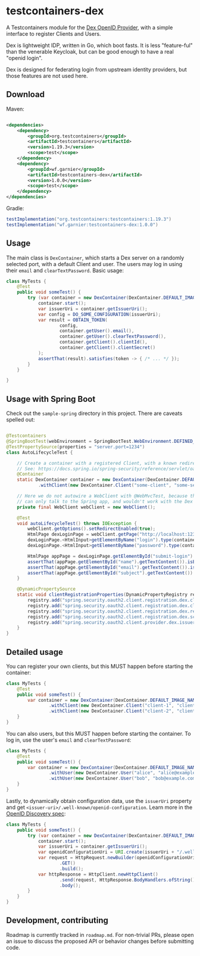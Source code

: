 # testcontainers-dex

A Testcontainers module for the [Dex OpenID Provider](https://dexidp.io), with
a simple interface to register Clients and Users.

Dex is lightweight IDP, written in Go, which boot fasts. It is less "feature-ful"
than the venerable Keycloak, but can be good enough to have a real "openid login".

Dex is designed for federating login from upstream identity providers, but those
features are not used here.

## Download

Maven:

```xml

<dependencies>
    <dependency>
        <groupId>org.testcontainers</groupId>
        <artifactId>testcontainers</artifactId>
        <version>1.19.3</version>
        <scope>test</scope>
    </dependency>
    <dependency>
        <groupId>wf.garnier</groupId>
        <artifactId>testcontainers-dex</artifactId>
        <version>1.0.0</version>
        <scope>test</scope>
    </dependency>
</dependencies>
```

Gradle:

```gradle
testImplementation("org.testcontainers:testcontainers:1.19.3")
testImplementation("wf.garnier:testcontainers-dex:1.0.0")
```

## Usage

The main class is `DexContainer`, which starts a Dex server on a randomly selected port,
with a default Client and user. The users may log in using their `email` and `clearTextPassword`.
Basic usage:

```java
class MyTests {
    @Test
    public void someTest() {
        try (var container = new DexContainer(DexContainer.DEFAULT_IMAGE_NAME.withTag(DexContainer.DEFAULT_TAG))) {
            container.start();
            var issuerUri = container.getIssuerUri();
            var config = DO_SOME_CONFIGURATION(issuerUri);
            var result = OBTAIN_TOKEN(
                    config,
                    container.getUser().email(),
                    container.getUser().clearTextPassword(),
                    container.getClient().clientId(),
                    container.getClient().clientSecret()
            );
            assertThat(result).satisfies(token -> { /* ... */ });
        }
    }

}
```

## Usage with Spring Boot

Check out the `sample-spring` directory in this project. There are caveats spelled out:

```java

@Testcontainers
@SpringBootTest(webEnvironment = SpringBootTest.WebEnvironment.DEFINED_PORT)
@TestPropertySource(properties = "server.port=1234")
class AutoLifecycleTest {

    // Create a container with a registered Client, with a known redirect URI.
    // See: https://docs.spring.io/spring-security/reference/servlet/oauth2/login/core.html#oauth2login-sample-redirect-uri
    @Container
    static DexContainer container = new DexContainer(DexContainer.DEFAULT_IMAGE_NAME.withTag(DexContainer.DEFAULT_TAG))
            .withClient(new DexContainer.Client("some-client", "some-secret", "http://localhost:1234/login/oauth2/code/dex"));

    // Here we do not autowire a WebClient with @WebMvcTest, because that client
    // can only talk to the Spring app, and wouldn't work with the Dex login page.
    private final WebClient webClient = new WebClient();

    @Test
    void autoLifecycleTest() throws IOException {
        webClient.getOptions().setRedirectEnabled(true);
        HtmlPage dexLoginPage = webClient.getPage("http://localhost:1234/");
        dexLoginPage.<HtmlInput>getElementByName("login").type(container.getUser().email());
        dexLoginPage.<HtmlInput>getElementByName("password").type(container.getUser().clearTextPassword());

        HtmlPage appPage = dexLoginPage.getElementById("submit-login").click();
        assertThat(appPage.getElementById("name").getTextContent()).isEqualTo("admin");
        assertThat(appPage.getElementById("email").getTextContent()).isEqualTo("admin@example.com");
        assertThat(appPage.getElementById("subject").getTextContent()).isNotBlank();
    }

    @DynamicPropertySource
    static void clientRegistrationProperties(DynamicPropertyRegistry registry) {
        registry.add("spring.security.oauth2.client.registration.dex.client-id", () -> container.getClient().clientId());
        registry.add("spring.security.oauth2.client.registration.dex.client-secret", () -> container.getClient().clientSecret());
        registry.add("spring.security.oauth2.client.registration.dex.redirect-uri", () -> container.getClient().redirectUri());
        registry.add("spring.security.oauth2.client.registration.dex.scope", () -> "openid,email,profile");
        registry.add("spring.security.oauth2.client.provider.dex.issuer-uri", () -> container.getIssuerUri());
    }
}
```

## Detailed usage

You can register your own clients, but this MUST happen before starting the container:

```java
class MyTests {
    @Test
    public void someTest() {
        var container = new DexContainer(DexContainer.DEFAULT_IMAGE_NAME.withTag(DexContainer.DEFAULT_TAG))
                .withClient(new DexContainer.Client("client-1", "client-1-secret", "https://one.example.com/authorized"))
                .withClient(new DexContainer.Client("client-2", "client-2-secret", "https://two.example.com/authorized"));
    }
}
```

You can also users, but this MUST happen before starting the container. To log in, use the user's `email` and
`clearTextPassword`:

```java
class MyTests {
    @Test
    public void someTest() {
        var container = new DexContainer(DexContainer.DEFAULT_IMAGE_NAME.withTag(DexContainer.DEFAULT_TAG))
                .withUser(new DexContainer.User("alice", "alice@example.com", "alice-password"))
                .withUser(new DexContainer.User("bob", "bob@example.com", "bob-password"));
    }
}
```

Lastly, to dynamically obtain configuration data, use the `issuerUri` property and get
`<issuer-uri>/.well-known/openid-configuration`. Learn more in the
[OpenID Discovery spec](https://openid.net/specs/openid-connect-discovery-1_0.html):

```java
class MyTests {
    public void someTest() {
        try (var container = new DexContainer(DexContainer.DEFAULT_IMAGE_NAME.withTag(DexContainer.DEFAULT_TAG))) {
            container.start();
            var issuerUri = container.getIssuerUri();
            var openidConfigurationUri = URI.create(issuerUri + "/.well-known/openid-configuration");
            var request = HttpRequest.newBuilder(openidConfigurationUri)
                    .GET()
                    .build();
            var httpResponse = HttpClient.newHttpClient()
                    .send(request, HttpResponse.BodyHandlers.ofString())
                    .body();
        }
    }
}
```

## Development, contributing

Roadmap is currently tracked in `roadmap.md`. For non-trivial PRs, please open an issue to discuss
the proposed API or behavior changes before submitting code.